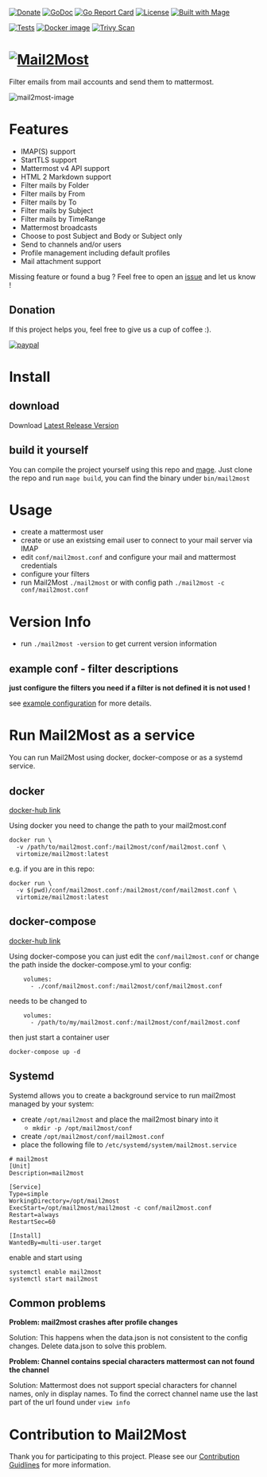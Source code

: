 [![Donate](https://img.shields.io/badge/Donate-PayPal-green.svg)](https://www.paypal.com/cgi-bin/webscr?cmd=_s-xclick&hosted_button_id=VBXHBYFU44T5W&source=url)
[![GoDoc](https://img.shields.io/badge/godoc-reference-green.svg)](https://godoc.org/github.com/virtomize/mail2most/lib)
[![Go Report Card](https://goreportcard.com/badge/github.com/virtomize/mail2most)](https://goreportcard.com/report/github.com/virtomize/mail2most)
[![License](https://img.shields.io/badge/license-MIT-blue.svg)](https://github.com/virtomize/mail2most/blob/master/LICENSE)
[![Built with Mage](https://magefile.org/badge.svg)](https://magefile.org)

[![Tests](https://github.com/Virtomize/mail2most/actions/workflows/test.yml/badge.svg?branch=master&event=push)](https://github.com/Virtomize/mail2most/actions/workflows/test.yml)
[![Docker image](https://github.com/Virtomize/mail2most/actions/workflows/docker.yaml/badge.svg?branch=master&event=schedule)](https://github.com/Virtomize/mail2most/actions/workflows/docker.yaml)
[![Trivy Scan](https://github.com/Virtomize/mail2most/actions/workflows/trivy.yaml/badge.svg?branch=master&event=schedule)](https://github.com/Virtomize/mail2most/actions/workflows/trivy.yaml)

# [![Mail2Most](https://user-images.githubusercontent.com/13348918/60418882-560c3480-9be4-11e9-9f30-b0124a162630.png)](https://github.com/virtomize/mail2most)

Filter emails from mail accounts and send them to mattermost.

![mail2most-image](https://user-images.githubusercontent.com/13348918/60437141-ff1b5500-9c0d-11e9-913f-ae7c4a034b10.png)

# Features

- IMAP(S) support
- StartTLS support
- Mattermost v4 API support
- HTML 2 Markdown support
- Filter mails by Folder
- Filter mails by From
- Filter mails by To
- Filter mails by Subject
- Filter mails by TimeRange
- Mattermost broadcasts
- Choose to post Subject and Body or Subject only
- Send to channels and/or users
- Profile management including default profiles
- Mail attachment support

Missing feature or found a bug ? Feel free to open an [issue](https://github.com/virtomize/mail2most/issues) and let us know !

## Donation

If this project helps you, feel free to give us a cup of coffee :).

[![paypal](https://www.paypalobjects.com/en_US/i/btn/btn_donateCC_LG.gif)](https://www.paypal.com/cgi-bin/webscr?cmd=_s-xclick&hosted_button_id=VBXHBYFU44T5W&source=url)

# Install

## download

Download [Latest Release Version](https://github.com/virtomize/mail2most/releases/latest)

## build it yourself

You can compile the project yourself using this repo and [mage](https://magefile.org).
Just clone the repo and run `mage build`, you can find the binary under `bin/mail2most`

# Usage

- create a mattermost user
- create or use an existsing email user to connect to your mail server via IMAP
- edit `conf/mail2most.conf` and configure your mail and mattermost credentials
- configure your filters
- run Mail2Most `./mail2most` or with config path `./mail2most -c conf/mail2most.conf`

# Version Info

- run `./mail2most -version` to get current version information

## example conf - filter descriptions

**just configure the filters you need if a filter is not defined it is not used !**

see [example configuration](https://github.com/virtomize/mail2most/blob/master/conf/mail2most.conf) for more details.

# Run Mail2Most as a service

You can run Mail2Most using docker, docker-compose or as a systemd service.

## docker

[docker-hub link](https://hub.docker.com/r/virtomize/mail2most)

Using docker you need to change the path to your mail2most.conf

```
docker run \
  -v /path/to/mail2most.conf:/mail2most/conf/mail2most.conf \
  virtomize/mail2most:latest
```

e.g. if you are in this repo:

```
docker run \
  -v $(pwd)/conf/mail2most.conf:/mail2most/conf/mail2most.conf \
  virtomize/mail2most:latest
```

## docker-compose

[docker-hub link](https://hub.docker.com/r/virtomize/mail2most)

Using docker-compose you can just edit the `conf/mail2most.conf` or change the path inside the docker-compose.yml to your config:

```
    volumes:
      - ./conf/mail2most.conf:/mail2most/conf/mail2most.conf
```

needs to be changed to

```
    volumes:
      - /path/to/my/mail2most.conf:/mail2most/conf/mail2most.conf
```

then just start a container user

```
docker-compose up -d
```

## Systemd

Systemd allows you to create a background service to run mail2most managed by your system:

- create `/opt/mail2most` and place the mail2most binary into it
  - `mkdir -p /opt/mail2most/conf`
- create `/opt/mail2most/conf/mail2most.conf`
- place the following file to `/etc/systemd/system/mail2most.service`

```
# mail2most
[Unit]
Description=mail2most

[Service]
Type=simple
WorkingDirectory=/opt/mail2most
ExecStart=/opt/mail2most/mail2most -c conf/mail2most.conf
Restart=always
RestartSec=60

[Install]
WantedBy=multi-user.target
```

enable and start using

```
systemctl enable mail2most
systemctl start mail2most
```

## Common problems

**Problem: mail2most crashes after profile changes**

Solution: This happens when the data.json is not consistent to the config changes. Delete data.json to solve this problem.

**Problem: Channel contains special characters mattermost can not found the channel**

Solution: Mattermost does not support special characters for channel names, only in display names. To find the correct channel name use the last part of the url found under `view info`

# Contribution to Mail2Most

Thank you for participating to this project.
Please see our [Contribution Guidlines](https://github.com/virtomize/mail2most/blob/master/CONTRIBUTING.md) for more information.
